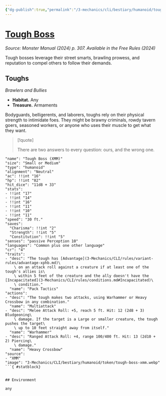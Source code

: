 ```yaml
---
{"dg-publish":true,"permalink":"/3-mechanics/cli/bestiary/humanoid/tough-boss-xmm/","tags":["ttrpg-cli/compendium/src/5e/xmm","ttrpg-cli/monster/cr/4","ttrpg-cli/monster/environment/any","ttrpg-cli/monster/size/small-or-medium","ttrpg-cli/monster/type/humanoid"],"noteIcon":""}
---
```


# [Tough Boss](3-Mechanics\CLI\bestiary\humanoid/tough-boss-xmm.md)
*Source: Monster Manual (2024) p. 307. Available in the Free Rules (2024)*  

Tough bosses leverage their street smarts, brawling prowess, and reputation to compel others to follow their demands.

## Toughs

*Brawlers and Bullies*

- **Habitat.** Any  
- **Treasure.** Armaments  

Bodyguards, belligerents, and laborers, toughs rely on their physical strength to intimidate foes. They might be brawny criminals, rowdy tavern goers, seasoned workers, or anyone who uses their muscle to get what they want.

> [!quote]  
> 
> There are two answers to every question: ours, and the wrong one.


```statblock
"name": "Tough Boss (XMM)"
"size": "Small or Medium"
"type": "humanoid"
"alignment": "Neutral"
"ac": !!int "16"
"hp": !!int "82"
"hit_dice": "11d8 + 33"
"stats":
- !!int "17"
- !!int "14"
- !!int "16"
- !!int "11"
- !!int "10"
- !!int "11"
"speed": "30 ft."
"saves":
  "Charisma": !!int "2"
  "Strength": !!int "5"
  "Constitution": !!int "5"
"senses": "passive Perception 10"
"languages": "Common plus one other language"
"cr": "4"
"traits":
- "desc": "The tough has [Advantage](3-Mechanics/CLI/rules/variant-rules/advantage-xphb.md)\
    \ on an attack roll against a creature if at least one of the tough's allies is\
    \ within 5 feet of the creature and the ally doesn't have the [Incapacitated](3-Mechanics/CLI/rules/conditions.md#Incapacitated)\
    \ condition."
  "name": "Pack Tactics"
"actions":
- "desc": "The tough makes two attacks, using Warhammer or Heavy Crossbow in any combination."
  "name": "Multiattack"
- "desc": "Melee Attack Roll: +5, reach 5 ft. Hit: 12 (2d8 + 3) Bludgeoning\
    \ damage. If the target is a Large or smaller creature, the tough pushes the target\
    \ up to 10 feet straight away from itself."
  "name": "Warhammer"
- "desc": "Ranged Attack Roll: +4, range 100/400 ft. Hit: 13 (2d10 + 2) Piercing\
    \ damage."
  "name": "Heavy Crossbow"
"source":
- "XMM"
"image": "3-Mechanics/CLI/bestiary/humanoid/token/tough-boss-xmm.webp"
```{ #statblock}


## Environment

any